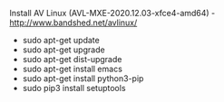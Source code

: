 Install AV Linux (AVL-MXE-2020.12.03-xfce4-amd64) - http://www.bandshed.net/avlinux/

* sudo apt-get update
* sudo apt-get upgrade
* sudo apt-get dist-upgrade
* sudo apt-get install emacs
* sudo apt-get install python3-pip
* sudo pip3 install setuptools
